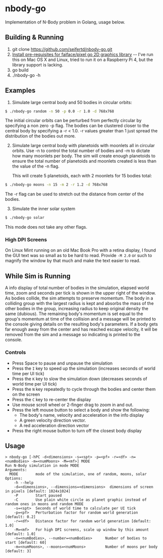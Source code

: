# nbody-go
Implementation of N-Body problem in Golang, usage below.

## Building & Running
1.  git clone https://github.com/seifertd/nbody-go.git
1.  [Install pre-requisites for faiface/pixel go 2D graphics library](https://github.com/faiface/pixel#requirements) -- I've run this on Mac OS X and Linux, tried to run it on a Raspberry Pi 4, but the library support is lacking.
1.  go build
1.  ./nbody-go -h

## Examples

1. Simulate large central body and 50 bodies in circular orbits:
```bash
$ ./nbody-go random -n 50 -p 0.0 -r 1.0 -d 768x768
```

The initial circular orbits can be perturbed from perfectly circular by 
specifying a non zero -p flag. The bodies can be clustered closer to the central
body by specifying a -r < 1.0. -r values greater than 1 just spread the distribution
of the bodies out more.

2. Simulate large central body with planetoids with moonlets all in circular orbits. Use -n 
   to control the total number of bodies and -m to dictate how many moonlets per body.
   The sim will create enough planetoids to ensure the total number of planetoids and
   moonlets created is less than the value of the -n flag.

   This will create 5 planetoids, each with 2 moonlets for 15 bodies total:
```bash
$ ./nbody-go moons -n 15 -m 2 -r 1.2 -d 768x768
```

The -r flag can be used to stretch out the distance from center of the bodies.

3. Simulate the inner solar system
```bash
$ ./nbody-go solar
```

This mode does not take any other flags.

### High DPI Screens

On Linux Mint running on an old Mac Book Pro with a retina display, I found the GUI text was so small as to be hard to read. Provide `-M 2.0` or such to magnify the window by that much and make the text easier to read.

## While Sim is Running

A info display of total number of bodies in the simulation, elapsed world time, zoom and seconds per
tick is shown in the upper right of the window. As bodies collide, the sim attempts to preserve momentum.
The body in a colliding group with the largest radius is kept and absorbs the mass of the other bodies
in the group, increasing radius to keep original density the same (dubious). The remaining body's momentum
is set equal to the group's momentum at time of the collision and a message will be printed to the console
giving details on the resulting body's parameters. If a body gets far enough away from the center and has
reached escape velocity, it will be removed from the sim and a message so indicating is printed to the console.

### Controls

* Press Space to pause and unpause the simulation
* Press the `I` key to speed up the simulation (increases seconds of world time per UI tick)
* Press the `K` key to slow the simulation down (decreases seconds of world time per UI tick)
* Press the `N` key repeatedly to cycle through the bodies and center them on the screen
* Press the `C` key to re-center the display
* Use mouse scroll wheel or 2-finger drag to zoom in and out.
* Press the left mouse button to select a body and show the following:
  * The body's name, velocity and acceleration in the info display
  * A green velocity direction vector.
  * A red acceleration direction vector
* Press the right mouse button to turn off the closest body display

## Usage

```
> nbody-go [-hPC -d<dimensions> -s=<spt> -p=<pf> -r=<df> -n=<numBodies> -m=<numMoons> -M=<mf>] MODE
Run N-Body simulation in mode MODE
Arguments:
  MODE        mode of the simulation, one of random, moons, solar
Options:
	-h --help
	-d=<dimensions>, --dimensions=<dimensions>  dimensions of screen in pixels [default: 1024x1024]
	-P        Start paused
	-C        Use plain white circle as planet graphic instead of random ones in moons and random MODE
	-s=<spt>  Seconds of world time to calculate per UI tick
	-p=<pf>   Perturbation factor for random world generation [default: 0.2]
	-r=<df>   Distance factor for random world generation [default: 1.0]
	-M=<mf>   For high DPI screens, scale up window by this amount [default: 1.0]
	-n=<numBodies>, --number=<numBodies>      Number of bodies to start [default: 60]
	-m=<numMoons>, --moons=<numMoons>         Number of moons per body [default: 3]
```
